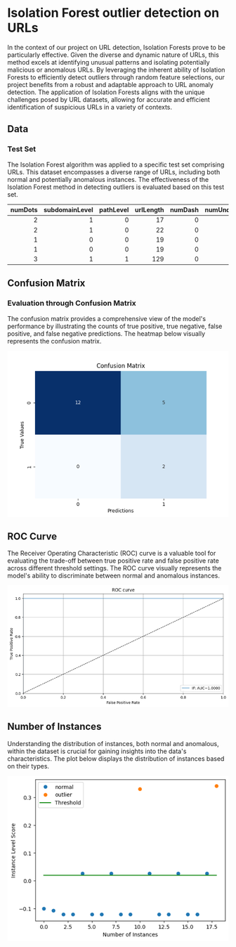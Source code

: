 # Isolation Forest outlier detection on URLs 

In the context of our project on URL detection, Isolation Forests prove to be particularly effective. Given the diverse and dynamic nature of URLs, this method excels at identifying unusual patterns and isolating potentially malicious or anomalous URLs. By leveraging the inherent ability of Isolation Forests to efficiently detect outliers through random feature selections, our project benefits from a robust and adaptable approach to URL anomaly detection. The application of Isolation Forests aligns with the unique challenges posed by URL datasets, allowing for accurate and efficient identification of suspicious URLs in a variety of contexts. 

## Data

### Test Set

The Isolation Forest algorithm was applied to a specific test set comprising URLs. This dataset encompasses a diverse range of URLs, including both normal and potentially anomalous instances. The effectiveness of the Isolation Forest method in detecting outliers is evaluated based on this test set.

|   numDots |   subdomainLevel |   pathLevel |   urlLength |   numDash |   numUnderscore |   numPercent |   numQueryComponents |   numApersand |   numDigits | https   | ipAddress   |   hostnameLength |   pathLength |   queryLength |   type |
|----------:|-----------------:|------------:|------------:|----------:|----------------:|-------------:|---------------------:|--------------:|------------:|:--------|:------------|-----------------:|-------------:|--------------:|-------:|
|         2 |                1 |           0 |          17 |         0 |               0 |            0 |                    0 |             0 |           0 | True    | False       |                9 |            0 |             0 |      0 |
|         2 |                1 |           0 |          22 |         0 |               0 |            0 |                    0 |             0 |           0 | True    | False       |               14 |            0 |             0 |      0 |
|         1 |                0 |           0 |          19 |         0 |               0 |            0 |                    0 |             0 |           0 | True    | False       |               10 |            1 |             0 |      0 |
|         1 |                0 |           0 |          19 |         0 |               0 |            0 |                    0 |             0 |           0 | True    | False       |               10 |            1 |             0 |      0 |
|         3 |                1 |           1 |         129 |         0 |               1 |            0 |                    8 |             7 |           7 | False   | False       |               11 |           10 |           100 |      0 |

## Confusion Matrix

### Evaluation through Confusion Matrix

The confusion matrix provides a comprehensive view of the model's performance by illustrating the counts of true positive, true negative, false positive, and false negative predictions. The heatmap below visually represents the confusion matrix.

![Confusion Matrix](..//reports//figures//performance_monitoring//confusion_matrix.png)

## ROC Curve

The Receiver Operating Characteristic (ROC) curve is a valuable tool for evaluating the trade-off between true positive rate and false positive rate across different threshold settings. The ROC curve visually represents the model's ability to discriminate between normal and anomalous instances.

![ROC Curve](..//reports//figures//performance_monitoring//roc_curve.png)

## Number of Instances

Understanding the distribution of instances, both normal and anomalous, within the dataset is crucial for gaining insights into the data's characteristics. The plot below displays the distribution of instances based on their types.

![Number of Instances](..//reports//figures//performance_monitoring//num_of_instances.png)

